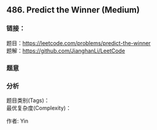 ## 486. Predict the Winner (Medium)

### **链接**：
题目：https://leetcode.com/problems/predict-the-winner  
题解：https://github.com/JianghanLi/LeetCode

### **题意**



### **分析**  
题目类别(Tags)：  
最优复杂度(Complexity)：  



作者: Yin
